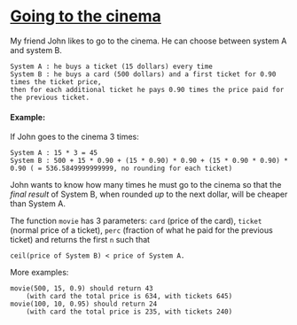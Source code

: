 # [Going to the cinema](https://www.codewars.com/kata/562f91ff6a8b77dfe900006e)

<div class="markdown prose max-w-none" id="description"><p>My friend John likes to go to the cinema. He can choose between system A and system B.</p>
<pre><code>System A : he buys a ticket (15 dollars) every time
System B : he buys a card (500 dollars) and a first ticket for 0.90 times the ticket price, 
then for each additional ticket he pays 0.90 times the price paid for the previous ticket.
</code></pre>
<h4 id="example">Example:</h4>
<p>If John goes to the cinema 3 times:</p>
<pre><code>System A : 15 * 3 = 45
System B : 500 + 15 * 0.90 + (15 * 0.90) * 0.90 + (15 * 0.90 * 0.90) * 0.90 ( = 536.5849999999999, no rounding for each ticket)
</code></pre>
<p>John wants to know how many times he must go to the cinema so that the <em>final result</em> of System B, when rounded <em>up</em> to the next dollar, will be cheaper than System A.</p>
<p>The function <code>movie</code> has 3 parameters: <code>card</code> (price of the card), <code>ticket</code> (normal price of 
a ticket), <code>perc</code> (fraction of what he paid for the previous ticket) and returns the first <code>n</code> such that</p>
<pre><code>ceil(price of System B) &lt; price of System A.
</code></pre>
<p>More examples:</p>
<pre><code>movie(500, 15, 0.9) should return 43 
    (with card the total price is 634, with tickets 645)
movie(100, 10, 0.95) should return 24 
    (with card the total price is 235, with tickets 240)
</code></pre>
</div>